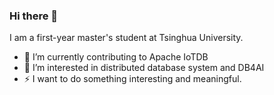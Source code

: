 ### Hi there 👋
I am a first-year master's student at Tsinghua University.
- 🔭 I’m currently contributing to Apache IoTDB
- 🌱 I’m interested in distributed database system and DB4AI
- ⚡  I want to do something interesting and meaningful.
<!--
**ycycse/ycycse** is a ✨ _special_ ✨ repository because its `README.md` (this file) appears on your GitHub profile.

Here are some ideas to get you started:

- 🔭 I’m currently working on ...
- 🌱 I’m currently learning ...
- 👯 I’m looking to collaborate on ...
- 🤔 I’m looking for help with ...
- 💬 Ask me about ...
- 📫 How to reach me: ...
- 😄 Pronouns: ...
- ⚡ Fun fact: ...
-->

                                                                       
